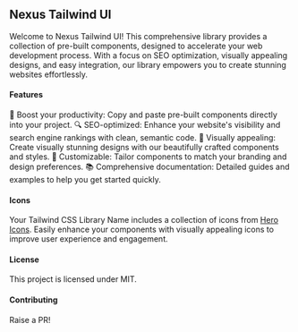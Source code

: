 ## Nexus Tailwind UI

Welcome to Nexus Tailwind UI! This comprehensive library provides a collection of pre-built components, designed to accelerate your web development process. With a focus on SEO optimization, visually appealing designs, and easy integration, our library empowers you to create stunning websites effortlessly.

#### Features
🚀 Boost your productivity: Copy and paste pre-built components directly into your project.
🔍 SEO-optimized: Enhance your website's visibility and search engine rankings with clean, semantic code.
💅 Visually appealing: Create visually stunning designs with our beautifully crafted components and styles.
🎨 Customizable: Tailor components to match your branding and design preferences.
📚 Comprehensive documentation: Detailed guides and examples to help you get started quickly.

#### Icons
Your Tailwind CSS Library Name includes a collection of icons from [Hero Icons](https://heroicons.dev/). Easily enhance your components with visually appealing icons to improve user experience and engagement.

#### License
This project is licensed under MIT.

#### Contributing
Raise a PR!